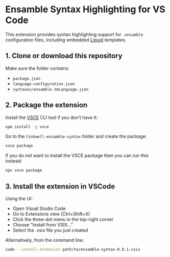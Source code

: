 # Ensamble Syntax Highlighting for VS Code

This extension provides syntax highlighting support for `.ensamble` configuration files, including embedded [Liquid](https://shopify.github.io/liquid/) templates.

## 1. Clone or download this repository

Make sure the folder contains:
- `package.json`
- `language-configuration.json`
- `syntaxes/ensamble.tmLanguage.json`

## 2. Package the extension

Install the [VSCE](https://code.visualstudio.com/api/working-with-extensions/publishing-extension) CLI tool if you don’t have it:

```bash
npm install -g vsce
```

Go to the `tinkwell-ensamble-syntax` folder and create the package:

```bash
vsce package
```

If you do not want to install the VSCE package then you can run this instead:

```bash
npx vsce package
```

## 3. Install the extension in VSCode

Using the UI:

- Open Visual Studio Code
- Go to Extensions view (Ctrl+Shift+X)
- Click the three-dot menu in the top-right corner
- Choose "Install from VSIX..."
- Select the .vsix file you just created

Alternatively, from the command line:

```bash
code --install-extension path/to/ensamble-syntax-0.0.1.vsix
```